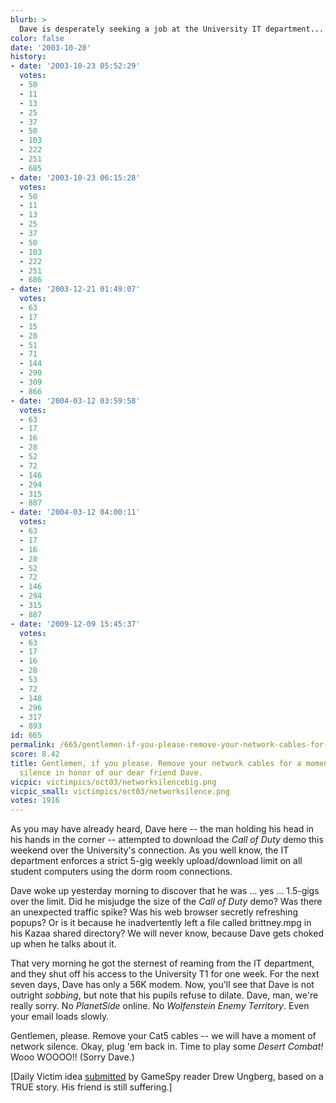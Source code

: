 ```yaml
---
blurb: >
  Dave is desperately seeking a job at the University IT department...
color: false
date: '2003-10-20'
history:
- date: '2003-10-23 05:52:29'
  votes:
  - 50
  - 11
  - 13
  - 25
  - 37
  - 50
  - 103
  - 222
  - 251
  - 685
- date: '2003-10-23 06:15:28'
  votes:
  - 50
  - 11
  - 13
  - 25
  - 37
  - 50
  - 103
  - 222
  - 251
  - 686
- date: '2003-12-21 01:49:07'
  votes:
  - 63
  - 17
  - 15
  - 28
  - 51
  - 71
  - 144
  - 290
  - 309
  - 866
- date: '2004-03-12 03:59:58'
  votes:
  - 63
  - 17
  - 16
  - 28
  - 52
  - 72
  - 146
  - 294
  - 315
  - 887
- date: '2004-03-12 04:00:11'
  votes:
  - 63
  - 17
  - 16
  - 28
  - 52
  - 72
  - 146
  - 294
  - 315
  - 887
- date: '2009-12-09 15:45:37'
  votes:
  - 63
  - 17
  - 16
  - 28
  - 53
  - 72
  - 148
  - 296
  - 317
  - 893
id: 665
permalink: /665/gentlemen-if-you-please-remove-your-network-cables-for-a-moment-of-internet-silence-in-honor-of-our-dear-friend-dave/
score: 8.42
title: Gentlemen, if you please. Remove your network cables for a moment of Internet
  silence in honor of our dear friend Dave.
vicpic: victimpics/oct03/networksilencebig.png
vicpic_small: victimpics/oct03/networksilence.png
votes: 1916
---
```


As you may have already heard, Dave here -- the man holding his head in
his hands in the corner -- attempted to download the *Call of Duty* demo
this weekend over the University's connection. As you well know, the IT
department enforces a strict 5-gig weekly upload/download limit on all
student computers using the dorm room connections.

Dave woke up yesterday morning to discover that he was ... yes ...
1.5-gigs over the limit. Did he misjudge the size of the *Call of Duty*
demo? Was there an unexpected traffic spike? Was his web browser
secretly refreshing popups? Or is it because he inadvertently left a
file called brittney.mpg in his Kazaa shared directory? We will never
know, because Dave gets choked up when he talks about it.

That very morning he got the sternest of reaming from the IT department,
and they shut off his access to the University T1 for one week. For the
next seven days, Dave has only a 56K modem. Now, you'll see that Dave is
not outright *sobbing*, but note that his pupils refuse to dilate. Dave,
man, we're really sorry. No *PlanetSide* online. No *Wolfenstein Enemy
Territory*. Even your email loads slowly.

Gentlemen, please. Remove your Cat5 cables -- we will have a moment of
network silence. Okay, plug 'em back in. Time to play some *Desert
Combat!* Wooo WOOOO!! (Sorry Dave.)

\[Daily Victim idea
[submitted](https://web.archive.org/web/20031020000000/http://feedback.gamespy.com/)
by GameSpy reader Drew Ungberg, based on a TRUE story. His friend is
still suffering.\]